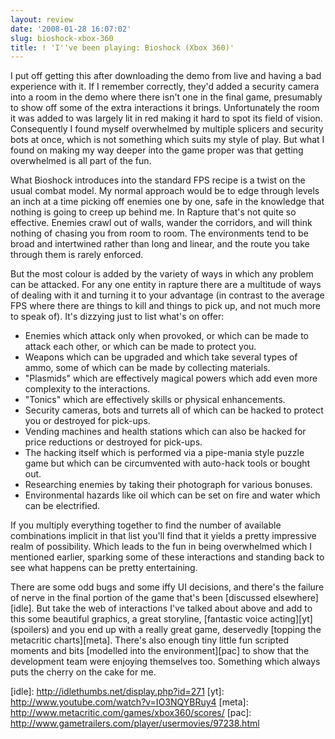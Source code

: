 ```yaml
---
layout: review
date: '2008-01-28 16:07:02'
slug: bioshock-xbox-360
title: ! 'I''ve been playing: Bioshock (Xbox 360)'
---
```


I put off getting this after downloading the demo from live and having a bad experience with it. If I remember correctly, they'd added a security camera into a room in the demo where there isn't one in the final game, presumably to show off some of the extra interactions it brings. Unfortunately the room it was added to was largely lit in red making it hard to spot its field of vision. Consequently I found myself overwhelmed by multiple splicers and security bots at once, which is not something which suits my style of play. But what I found on making my way deeper into the game proper was that getting overwhelmed is all part of the fun.

What Bioshock introduces into the standard FPS recipe is a twist on the usual combat model. My normal approach would be to edge through levels an inch at a time picking off enemies one by one, safe in the knowledge that nothing is going to creep up behind me. In Rapture that's not quite so effective. Enemies crawl out of walls, wander the corridors, and will think nothing of chasing you from room to room. The environments tend to be broad and intertwined rather than long and linear, and the route you take through them is rarely enforced.

But the most colour is added by the variety of ways in which any problem can be attacked. For any one entity in rapture there are a multitude of ways of dealing with it and turning it to your advantage (in contrast to the average FPS where there are things to kill and things to pick up, and not much more to speak of). It's dizzying just to list what's on offer:

* Enemies which attack only when provoked, or which can be made to attack each other, or which can be made to protect you.
* Weapons which can be upgraded and which take several types of ammo, some of which can be made by collecting materials.
* "Plasmids" which are effectively magical powers which add even more complexity to the interactions.
* "Tonics" which are effectively skills or physical enhancements.
* Security cameras, bots and turrets all of which can be hacked to protect you or destroyed for pick-ups.
* Vending machines and health stations which can also be hacked for price reductions or destroyed for pick-ups.
* The hacking itself which is performed via a pipe-mania style puzzle game but which can be circumvented with auto-hack tools or bought out.  
* Researching enemies by taking their photograph for various bonuses.
* Environmental hazards like oil which can be set on fire and water which can be electrified.

If you multiply everything together to find the number of available combinations implicit in that list you'll find that it yields a pretty impressive realm of possibility. Which leads to the fun in being overwhelmed which I mentioned earlier, sparking some of these interactions and standing back to see what happens can be pretty entertaining.

There are some odd bugs and some iffy UI decisions, and there's the failure of nerve in the final portion of the game that's been \[discussed elsewhere\]\[idle\]. But take the web of interactions I've talked about above and add to this some beautiful graphics, a great storyline, \[fantastic voice acting\]\[yt\] (spoilers) and you end up with a really great game, deservedly \[topping the metacritic charts\]\[meta\]. There's also enough tiny little fun scripted moments and bits \[modelled into the environment\]\[pac\] to show that the development team were enjoying themselves too. Something which always puts the cherry on the cake for me.

\[idle\]: http://idlethumbs.net/display.php?id=271
\[yt\]: http://www.youtube.com/watch?v=IO3NQYBRuy4
\[meta\]: http://www.metacritic.com/games/xbox360/scores/
\[pac\]: http://www.gametrailers.com/player/usermovies/97238.html
